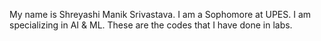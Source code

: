 My name is Shreyashi Manik Srivastava. I am a Sophomore at UPES. I am specializing in AI & ML. These are the codes that I have done in labs.
